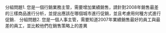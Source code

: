 分組問題1. 您是一個行銷業務主管，需要增加業績銷售，請針對2008年銷售最差的三樣商品進行分析，並提出應該在哪個城市進行促銷，並且考慮用何種方式進行促銷．
分組問題2. 您是一個人事主管，需要知道2007年業績銷售最好的員工與最差的員工，並比較他們在銷售策略上的差異
